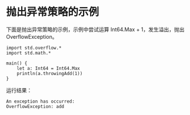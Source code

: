# 抛出异常策略的示例

下面是抛出异常策略的示例，示例中尝试运算 Int64.Max + 1，发生溢出，抛出 OverflowException。

<!-- run.error -->

```cangjie
import std.overflow.*
import std.math.*

main() {
    let a: Int64 = Int64.Max
    println(a.throwingAdd(1))
}
```

运行结果：

```text
An exception has occurred:
OverflowException: add
```
